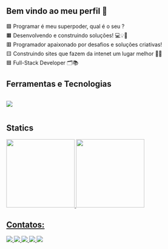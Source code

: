<h2>Bem vindo ao meu perfil 👋</h2>

<p>
   🟪 Programar é meu superpoder, qual é o seu ? <br>
   🟧 Desenvolvendo e construindo soluções! 💻💡🚀 <br>
   🟥 Programador apaixonado por desafios e soluções criativas! <br>
   🟨 Construindo sites que fazem da intenet um lugar melhor 👨‍💻 <br>
   🟦 Full-Stack Developer 🗂️📚
</p>

<h2>Ferramentas e Tecnologias</h2>
<div style="display: flex;">
   <p align="left">
  <a href="https://skillicons.dev">
    <img src="https://skillicons.dev/icons?i=linux,git,github,vscode,html,css,js,ts,react,nextjs,nodejs,py,mysql" />
  </a>
</p>
</div>

<h2>Statics</h2>
<div aling="center">
  <a href="https://github.com/Eleilson-Dev">
   <img 
     height="180em" 
     src="https://github-readme-stats.vercel.app/api/top-langs/?username=Eleilson-Dev&layout=compact&langs_count=7&theme=jolly"
  />
<!--     <img 
     height="180em" 
     src="https://streak-stats.demolab.com/?user=Eleilson-Dev&theme=jolly"
  /> -->
   <img 
     height="180em" 
     src="https://github-readme-stats.vercel.app/api?username=Eleilson-Dev&show_icons=true&theme=jolly&include_all_commits=true&count_private=true"
  />
     
</div>
<div>
  <h2>Contatos:</h2>
   <a 
        href="mailto:eleilson.santos.oficial@gmail.com" 
        target="_blank">
        <img 
          src="https://img.shields.io/badge/-Gmail-%23333?style=for-the-badge&logo=gmail&logoColor=white" 
          target="_blank"
        >
  </a>
   <a 
        href="https://wa.me/5598985598696" 
        target="_blank">
        <img 
          src="https://img.shields.io/badge/WhatsApp-25D366?style=for-the-badge&logo=whatsapp&logoColor=white" 
          target="_blank"
        >
  </a> 
  <a 
      href="https://www.instagram.com/elleylson_s/" 
      target="_blank">
      <img 
        src="https://img.shields.io/badge/Instagram-E4405F?style=for-the-badge&logo=instagram&logoColor=white" 
        target="_blank"
      >
   </a>
  <a 
        href="https://www.linkedin.com/in/eleilson-rds/" 
        target="_blank">
        <img 
          src="https://img.shields.io/badge/-LinkedIn-%230077B5?style=for-the-badge&logo=linkedin&logoColor=white" 
          target="_blank"
        >
  </a> 
  <a 
        href="https://www.tiktok.com/@diario_do_code" 
        target="_blank">
        <img 
          src="https://img.shields.io/badge/TikTok-000000?style=for-the-badge&logo=tiktok&logoColor=white" 
          target="_blank"
        >
  </a> 
  
</div>
